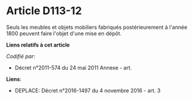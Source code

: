 # Article D113-12

Seuls les meubles et objets mobiliers fabriqués postérieurement à l'année 1800 peuvent faire l'objet d'une mise en dépôt.

**Liens relatifs à cet article**

_Codifié par_:

  - Décret n°2011-574 du 24 mai 2011 Annexe - art.

**Liens**:

  - DEPLACE: Décret n°2016-1497 du 4 novembre 2016 - art. 3

